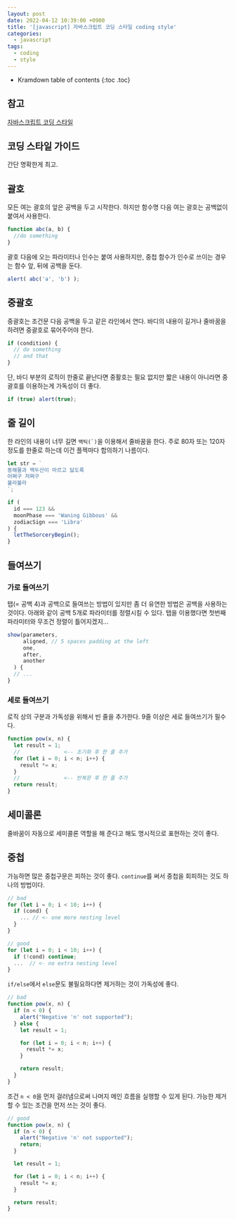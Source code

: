 ```yaml
---
layout: post
date: 2022-04-12 10:39:00 +0900
title: '[javascript] 자바스크립트 코딩 스타일 coding style'
categories:
  - javascript
tags:
  - coding
  - style
---
```


* Kramdown table of contents
{:toc .toc}

## 참고

[자바스크립트 코딩 스타일](https://javascript.info/coding-style)

## 코딩 스타일 가이드

간단 명확한게 최고.

## 괄호

모든 여는 괄호의 앞은 공백을 두고 시작한다. 하지만 함수명 다음 여는 괄호는 공백없이 붙여서 사용한다.

```js
function abc(a, b) {
  //do something
}
```

괄호 다음에 오는 파라미터나 인수는 붙여 사용하지만, 중첩 함수가 인수로 쓰이는 경우는 함수 앞, 뒤에 공백을 둔다.

```js
alert( abc('a', 'b') );
```

## 중괄호

중괄호는 조건문 다음 공백을 두고 같은 라인에서 연다. 바디의 내용이 길거나 줄바꿈을 하려면 중괄호로 묶어주어야 한다.

```js
if (condition) {
  // do something
  // and that
}
```

단, 바디 부분의 로직이 한줄로 끝난다면 중활호는 필요 없지만 짧은 내용이 아니라면 중괄호를 이용하는게 가독성이 더 좋다.

```js
if (true) alert(true);
```

## 줄 길이

한 라인의 내용이 너무 길면 ``백틱(`)``을 이용해서 줄바꿈을 한다. 주로 80자 또는 120자정도를 한줄로 하는데 이건 플젝마다 합의하기 나름이다.

```js
let str = `
동해물과 백두산이 마르고 닳도록
어쩌구 저쩌구
불라불라
`;

if (
  id === 123 &&
  moonPhase === 'Waning Gibbous' &&
  zodiacSign === 'Libra'
) {
  letTheSorceryBegin();
}
```

## 들여쓰기

### 가로 들여쓰기

탭(= 공백 4)과 공백으로 들여쓰는 방법이 있지만 좀 더 유연한 방법은 공백을 사용하는 것이다. 아래와 같이 공백 5개로 파라미터를 정렬시킬 수 있다. 탭을 이용했다면 첫번째 파라미터와 무조건 정렬이 틀어지겠지...

```js
show(parameters,
     aligned, // 5 spaces padding at the left
     one,
     after,
     another
  ) {
  // ...
}
```

### 세로 들여쓰기

로직 상의 구분과 가독성을 위해서 빈 줄을 추가한다. 9줄 이상은 세로 들여쓰기가 필수다.

```js
function pow(x, n) {
  let result = 1;
  //              <-- 초기화 후 한 줄 추가
  for (let i = 0; i < n; i++) {
    result *= x;
  }
  //              <-- 반복문 후 한 줄 추가
  return result;
}
```

## 세미콜론

줄바꿈이 자동으로 세미콜론 역할을 해 준다고 해도 명시적으로 표현하는 것이 좋다.


## 중첩

가능하면 많은 중첩구문은 피하는 것이 좋다. `continue`를 써서 중첩을 회피하는 것도 하나의 방법이다.


```js
// bad
for (let i = 0; i < 10; i++) {
  if (cond) {
    ... // <- one more nesting level
  }
}

// good
for (let i = 0; i < 10; i++) {
  if (!cond) continue;
  ...  // <- no extra nesting level
}
```

`if/else`에서 `else`문도 불필요하다면 제거하는 것이 가독성에 좋다.

```js
// bad
function pow(x, n) {
  if (n < 0) {
    alert("Negative 'n' not supported");
  } else {
    let result = 1;

    for (let i = 0; i < n; i++) {
      result *= x;
    }

    return result;
  }
}
```

조건 `n < 0`을 먼저 걸러냄으로써 나머지 메인 흐름을 실행할 수 있게 된다. 가능한 제거할 수 있는 조건을 먼저 쓰는 것이 좋다.

```js
// good
function pow(x, n) {
  if (n < 0) {
    alert("Negative 'n' not supported");
    return;
  }

  let result = 1;

  for (let i = 0; i < n; i++) {
    result *= x;
  }

  return result;
}
```

###
